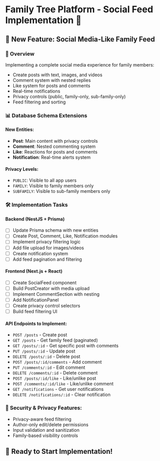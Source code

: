 # Family Tree Platform - Social Feed Implementation 🚀

## 📱 New Feature: Social Media-Like Family Feed

### 🎯 Overview
Implementing a complete social media experience for family members:
- Create posts with text, images, and videos
- Comment system with nested replies
- Like system for posts and comments
- Real-time notifications
- Privacy controls (public, family-only, sub-family-only)
- Feed filtering and sorting

### 📊 Database Schema Extensions

#### New Entities:
- **Post**: Main content with privacy controls
- **Comment**: Nested commenting system
- **Like**: Reactions for posts and comments
- **Notification**: Real-time alerts system

#### Privacy Levels:
- `PUBLIC`: Visible to all app users
- `FAMILY`: Visible to family members only
- `SUBFAMILY`: Visible to sub-family members only

### 🛠 Implementation Tasks

#### Backend (NestJS + Prisma)
- [ ] Update Prisma schema with new entities
- [ ] Create Post, Comment, Like, Notification modules
- [ ] Implement privacy filtering logic
- [ ] Add file upload for images/videos
- [ ] Create notification system
- [ ] Add feed pagination and filtering

#### Frontend (Next.js + React)
- [ ] Create SocialFeed component
- [ ] Build PostCreator with media upload
- [ ] Implement CommentSection with nesting
- [ ] Add NotificationPanel
- [ ] Create privacy control selectors
- [ ] Build feed filtering UI

#### API Endpoints to Implement:
- `POST /posts` - Create post
- `GET /posts` - Get family feed (paginated)
- `GET /posts/:id` - Get specific post with comments
- `PUT /posts/:id` - Update post
- `DELETE /posts/:id` - Delete post
- `POST /posts/:id/comments` - Add comment
- `PUT /comments/:id` - Edit comment
- `DELETE /comments/:id` - Delete comment
- `POST /posts/:id/like` - Like/unlike post
- `POST /comments/:id/like` - Like/unlike comment
- `GET /notifications` - Get user notifications
- `DELETE /notifications/:id` - Clear notification

### 🔐 Security & Privacy Features:
- Privacy-aware feed filtering
- Author-only edit/delete permissions
- Input validation and sanitization
- Family-based visibility controls

## 🚀 Ready to Start Implementation!
